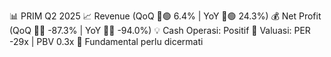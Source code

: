 📊 PRIM Q2 2025
📈 Revenue (QoQ 🔼🟢 6.4% | YoY 🔼🟢 24.3%)
💰 Net Profit (QoQ 🔻🔴 -87.3% | YoY 🔻🔴 -94.0%)
💡 Cash Operasi: Positif
🧮 Valuasi: PER -29x | PBV 0.3x
🧱 Fundamental perlu dicermati
